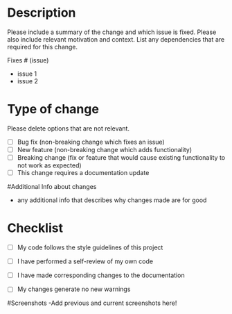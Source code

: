 # Description

Please include a summary of the change and which issue is fixed. Please also include relevant motivation and context. List any dependencies that are required for this change.

Fixes # (issue)
- issue 1
- issue 2

# Type of change
Please delete options that are not relevant.

- [ ] Bug fix (non-breaking change which fixes an issue)
- [ ] New feature (non-breaking change which adds functionality)
- [ ] Breaking change (fix or feature that would cause existing functionality to not work as expected)
- [ ] This change requires a documentation update

#Additional Info about changes
- any additional info that describes why changes made are for good

# Checklist
- [ ] My code follows the style guidelines of this project
- [ ] I have performed a self-review of my own code
- [ ] I have made corresponding changes to the documentation
- [ ] My changes generate no new warnings


#Screenshots
-Add previous and current screenshots here!
